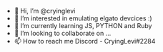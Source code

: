 - 👋 Hi, I’m @cryinglevi
- 👀 I’m interested in emulating elgato devcices :)
- 🌱 I’m currently learning JS, PYTHON and Ruby
- 💞️ I’m looking to collaborate on ...
- 📫 How to reach me Discord - CryingLevi#2284

<!---
CryingLevi/CryingLevi is a ✨ special ✨ repository because its `README.md` (this file) appears on your GitHub profile.
You can click the Preview link to take a look at your changes.
--->
